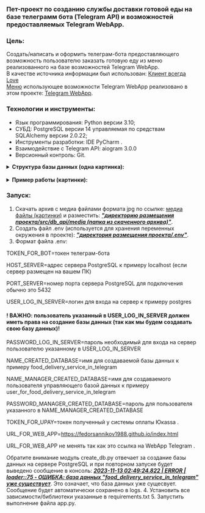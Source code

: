 ### Пет-проект по созданию службы доставки готовой еды на базе телеграмм бота (Telegram API) и возможностей предоставляемых Telegram WebApp.

### Цель:
Создать/написать и оформить телеграм-бота предоставляющего возможность 
пользователю заказать готовую еду из меню реализованного на базе 
возможностей Telegram WebApp.
<br>
В качестве источника информации был использован: 
<a href="https://klient-vsegda-love.ru/">Клиент всегда Love</a>
<br>
<a href="https://fedorsannikov1988.github.io/index.html">Меню</a> 
использующее возможности Telegram WebApp реализовано в этом проекте: 
<a href="https://github.com/FedorSannikov1988/FedorSannikov1988.github.io.git">Telegram WebApp</a>.

### Технологии и инструменты:
- Язык программирования: Python версии 3.10; 
- СУБД: PostgreSQL версии 14 управляемая по средствам SQLAlchemy версии 2.0.22;
- Инструменты разработки: IDE PyCharm .
- Взаимодействие с Telegram API: aiogram 3.0.0
- Версионный контроль: Git.

<details><summary><strong>Структура базы данных (одна картинка):</strong></summary>

![database_structure](/pictures/database_structure.jpg "database_structure") 

</details>

<br>


<details><summary><strong>Пример работы (картинки):</strong></summary>

#### Начало работы:

![start1](/pictures/bot_start_work.png "start work") 

#### Команда /start:

![start2](/pictures/bot_command_start.png "command start")

#### Команда /help или кнопка Помощь:

![help](/pictures/bot_command_help.png "command help") 

#### Команда /manual или кнопка Инструкция:

![catalog_categories](/pictures/bot_command_manual.png "command manual")

#### Команда /developer или кнопка Разработчик:

![catalog_manufacturer](/pictures/bot_command_developer.png "command developer")

#### Команда /hide_menu или кнопка Скрыть меню:

![catalog_name_devices](/pictures/bot_command_hide_menu.png "command hide_menu")

#### Команда /reviews или кнопка Книга отзывов:

![catalog_name_devices](/pictures/bot_command_reviews.png "command reviews")

#### Зарегестрироваться:

![catalog_name_devices](/pictures/register.png "register")

#### Меню готовых блюд:

![catalog_name_devices](/pictures/menu.png "menu")

#### Доставка:

![catalog_name_devices](/pictures/delivery.png "delivery")

#### Получение данных из WebApp в боте (первая часть):

![catalog_name_devices](/pictures/order_part_one.png "order_part_one")

#### Получение данных из WebApp в боте (вторая часть):

![catalog_name_devices](/pictures/order_part_two.png "order_part_two")

#### Команда /orders:

![catalog_name_devices](/pictures/bot_command_my_orders.png "orders")

</details>

### Запуск:

1. Скачать архив с медиа файлами формата jpg по ссылке:
<a href="https://disk.yandex.ru/d/CfaybbkfhfS1DA">медиа файлы (картинки)</a> 
и разместить: ***<u>"директорию размещения проекта/src/db_api/media
(папка из скаченного архива)"</u>***.
2. Создать файл .env (используется для хранения переменных окружения 
в проекте): ***<u>"директория размещения проекта/.env"</u>***.
3. Формат файла .env:

TOKEN_FOR_BOT=токен телеграм-бота

HOST_SERVER=адрес сервера PostgreSQL к примеру localhost (если сервер размещен на вашем ПК)

PORT_SERVER=номер порта сервера PostgreSQL для подключения обычно это 5432

USER_LOG_IN_SERVER=логин для входа на сервер к примеру postgres

#### ! ВАЖНО: пользователь указанный в USER_LOG_IN_SERVER должен иметь права на создание базы данных (так как мы будем создавать свою базу данных)!

PASSWORD_LOG_IN_SERVER=пароль необходимый для входа на сервер пользователю указанному в USER_LOG_IN_SERVER

NAME_CREATED_DATABASE=имя для создаваемой базы данных к примеру food_delivery_service_in_telegram

NAME_MANAGER_CREATED_DATABASE=имя для создаваемого пользователя управляющего базой данных к примеру user_for_food_delivery_service_in_telegram

PASSWORD_MANAGER_CREATED_DATABASE=пароль для пользователя указанного в NAME_MANAGER_CREATED_DATABASE 

TOKEN_FOR_UPAY=токен полученный у системы оплаты Юкassa .

URL_FOR_WEB_APP=https://fedorsannikov1988.github.io/index.html

URL_FOR_WEB_APP не менять так как это ссылка на WebApp Telegram .

Обратите внимание модуль create_db.py отвечает за создание базы данных 
на сервере PostgreSQL и при повторном запуске будет выведено сообщение 
в консоль: 
***<u>2023-11-13 02:49:24.822 | ERROR    | loader:<module>:75 - ОШИБКА: база данных "food_delivery_service_in_telegram" уже существует</u>***.
Это означает, что база данных уже сущесвует. Сообщение будет автоматически сохранено в logs.
4. Установить все зависимости/библиотеки указанные в requirements.txt
5. Запустить выполнение файла app.py.

